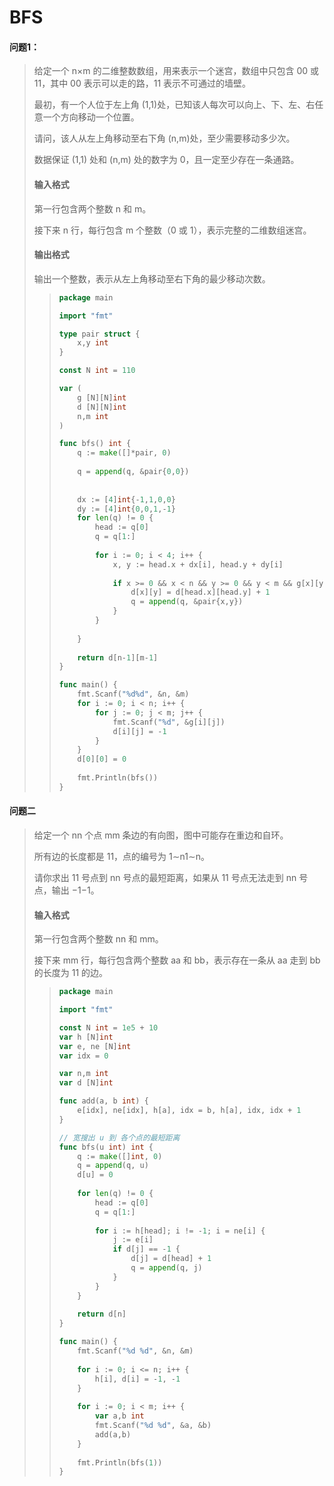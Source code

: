 # BFS

#### 问题1：

> 给定一个 n×m 的二维整数数组，用来表示一个迷宫，数组中只包含 00 或 11，其中 00 表示可以走的路，11 表示不可通过的墙壁。
>
> 最初，有一个人位于左上角 (1,1)处，已知该人每次可以向上、下、左、右任意一个方向移动一个位置。
>
> 请问，该人从左上角移动至右下角 (n,m)处，至少需要移动多少次。
>
> 数据保证 (1,1) 处和 (n,m) 处的数字为 0，且一定至少存在一条通路。
>
> #### 输入格式
>
> 第一行包含两个整数 n 和 m。
>
> 接下来 n 行，每行包含 m 个整数（0 或 1），表示完整的二维数组迷宫。
>
> #### 输出格式
>
> 输出一个整数，表示从左上角移动至右下角的最少移动次数。
>
> > ```go
> > package main
> > 
> > import "fmt"
> > 
> > type pair struct {
> >     x,y int
> > }
> > 
> > const N int = 110
> > 
> > var (
> >     g [N][N]int
> >     d [N][N]int
> >     n,m int
> > )
> > 
> > func bfs() int {
> >     q := make([]*pair, 0)
> >     
> >     q = append(q, &pair{0,0})
> >     
> >     
> >     dx := [4]int{-1,1,0,0}
> >     dy := [4]int{0,0,1,-1}
> >     for len(q) != 0 {
> >         head := q[0]
> >         q = q[1:]
> >         
> >         for i := 0; i < 4; i++ {
> >             x, y := head.x + dx[i], head.y + dy[i]
> >             
> >             if x >= 0 && x < n && y >= 0 && y < m && g[x][y] == 0 && d[x][y] == -1 {
> >                 d[x][y] = d[head.x][head.y] + 1
> >                 q = append(q, &pair{x,y})
> >             }
> >         }
> >         
> >     }
> >     
> >     return d[n-1][m-1]
> > }
> > 
> > func main() {
> >     fmt.Scanf("%d%d", &n, &m)
> >     for i := 0; i < n; i++ {
> >         for j := 0; j < m; j++ {
> >             fmt.Scanf("%d", &g[i][j])
> >             d[i][j] = -1
> >         }
> >     }
> >     d[0][0] = 0
> >     
> >     fmt.Println(bfs())
> > }
> > ```
> >



#### 问题二

> 给定一个 nn 个点 mm 条边的有向图，图中可能存在重边和自环。
>
> 所有边的长度都是 11，点的编号为 1∼n1∼n。
>
> 请你求出 11 号点到 nn 号点的最短距离，如果从 11 号点无法走到 nn 号点，输出 −1−1。
>
> #### 输入格式
>
> 第一行包含两个整数 nn 和 mm。
>
> 接下来 mm 行，每行包含两个整数 aa 和 bb，表示存在一条从 aa 走到 bb 的长度为 11 的边。
>
> > ```go
> > package main
> > 
> > import "fmt"
> > 
> > const N int = 1e5 + 10
> > var h [N]int
> > var e, ne [N]int
> > var idx = 0
> > 
> > var n,m int
> > var d [N]int
> > 
> > func add(a, b int) {
> >     e[idx], ne[idx], h[a], idx = b, h[a], idx, idx + 1
> > }
> > 
> > // 宽搜出 u 到 各个点的最短距离
> > func bfs(u int) int {
> >     q := make([]int, 0)
> >     q = append(q, u)
> >     d[u] = 0
> >     
> >     for len(q) != 0 {
> >         head := q[0]
> >         q = q[1:]
> >         
> >         for i := h[head]; i != -1; i = ne[i] {
> >             j := e[i]
> >             if d[j] == -1 {
> >                 d[j] = d[head] + 1
> >                 q = append(q, j)
> >             }
> >         }
> >     }
> >     
> >     return d[n]
> > }
> > 
> > func main() {
> >     fmt.Scanf("%d %d", &n, &m)
> >     
> >     for i := 0; i <= n; i++ {
> >         h[i], d[i] = -1, -1
> >     }
> >     
> >     for i := 0; i < m; i++ {
> >         var a,b int
> >         fmt.Scanf("%d %d", &a, &b)
> >         add(a,b)
> >     }
> >     
> >     fmt.Println(bfs(1))
> > }
> > ```
> >
> > 
